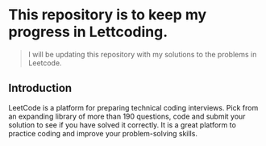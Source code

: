 # This repository is to keep my progress in Lettcoding.


> I will be updating this repository with my solutions to the problems in Leetcode.

## Introduction
LeetCode is a platform for preparing technical coding interviews. Pick from an expanding library of more than 190 questions, code and submit your solution to see if you have solved it correctly. It is a great platform to practice coding and improve your problem-solving skills.
